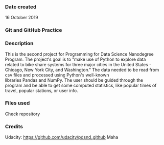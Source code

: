 
### Date created
16 October 2019

### Git and GitHub Practice


### Description
This is the second project for Programming for Data Science Nanodegree Program. The project's goal is to "make use of Python to explore data related to bike share systems for three major cities in the United States - Chicago, New York City, and Washington."
The data needed to be read from csv files and processed using Python's well-known libraries Pandas and NumPy. The user should be guided through the program and be able to get some computed statistics, like popular times of travel, popular stations, or user info.

### Files used
Check repository

### Credits
Udacity: https://github.com/udacity/pdsnd_github
Maha